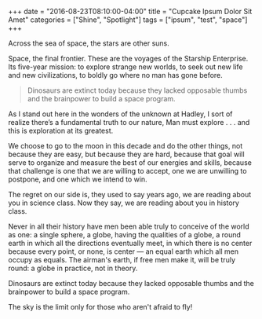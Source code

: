 +++
  date = "2016-08-23T08:10:00-04:00"
  title = "Cupcake Ipsum Dolor Sit Amet"
  categories = ["Shine", "Spotlight"]
  tags = ["ipsum", "test", "space"]
+++

Across the sea of space, the stars are other suns.

Space, the final frontier. These are the voyages of the Starship Enterprise. Its five-year mission: to explore strange new worlds, to seek out new life and new civilizations, to boldly go where no man has gone before.

> Dinosaurs are extinct today because they lacked opposable thumbs and the brainpower to build a space program.

As I stand out here in the wonders of the unknown at Hadley, I sort of realize there’s a fundamental truth to our nature, Man must explore . . . and this is exploration at its greatest.

We choose to go to the moon in this decade and do the other things, not because they are easy, but because they are hard, because that goal will serve to organize and measure the best of our energies and skills, because that challenge is one that we are willing to accept, one we are unwilling to postpone, and one which we intend to win.

The regret on our side is, they used to say years ago, we are reading about you in science class. Now they say, we are reading about you in history class.

Never in all their history have men been able truly to conceive of the world as one: a single sphere, a globe, having the qualities of a globe, a round earth in which all the directions eventually meet, in which there is no center because every point, or none, is center — an equal earth which all men occupy as equals. The airman's earth, if free men make it, will be truly round: a globe in practice, not in theory.

Dinosaurs are extinct today because they lacked opposable thumbs and the brainpower to build a space program.

The sky is the limit only for those who aren't afraid to fly!
